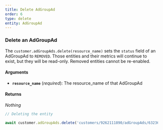 ```yaml
---
title: Delete AdGroupAd
order: 6
type: delete
entity: AdGroupAd
---
```


### Delete an AdGroupAd

The `customer.adGroupAds.delete(resource_name)` sets the `status` field of an AdGroupAd to `REMOVED`. Those entities and their metrics will continue to exist, but they will be read-only. Removed entities cannot be re-enabled.

#### Arguments

- **`resource_name`** (_required_): The resource_name of that AdGroupAd

#### Returns

_Nothing_

```javascript
// Deleting the entity

await customer.adGroupAds.delete('customers/9262111890/adGroupAds/63236814369~303721890851')
```
